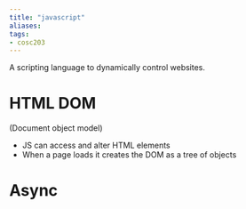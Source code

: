 ```yaml
---
title: "javascript"
aliases: 
tags: 
- cosc203
---
```


A scripting language to dynamically control websites.

# HTML DOM
(Document object model)
- JS can access and alter HTML elements
- When a page loads it creates the DOM as a tree of objects

# Async
